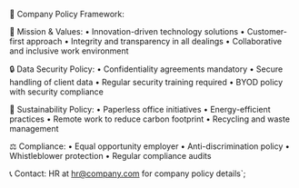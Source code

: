 🏢 Company Policy Framework:

🎯 Mission & Values:
• Innovation-driven technology solutions
• Customer-first approach
• Integrity and transparency in all dealings
• Collaborative and inclusive work environment

🔒 Data Security Policy:
• Confidentiality agreements mandatory
• Secure handling of client data
• Regular security training required
• BYOD policy with security compliance

🌱 Sustainability Policy:
• Paperless office initiatives
• Energy-efficient practices
• Remote work to reduce carbon footprint
• Recycling and waste management

⚖️ Compliance:
• Equal opportunity employer
• Anti-discrimination policy
• Whistleblower protection
• Regular compliance audits

📞 Contact: HR at hr@company.com for company policy details`;
    
